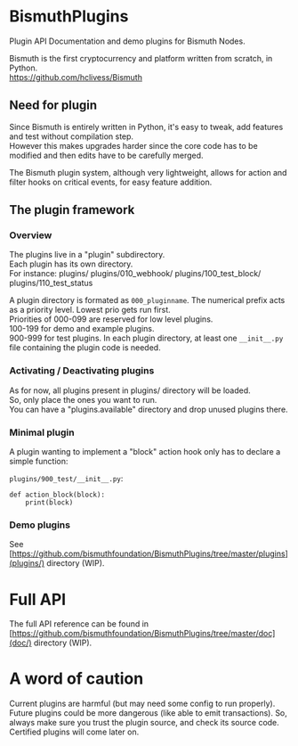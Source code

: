 # BismuthPlugins
Plugin API Documentation and demo plugins for Bismuth Nodes.

Bismuth is the first cryptocurrency and platform written from scratch, in Python.  
https://github.com/hclivess/Bismuth

## Need for plugin

Since Bismuth is entirely written in Python, it's easy to tweak, add features and test without compilation step.  
However this makes upgrades harder since the core code has to be modified and then edits have to be carefully merged.

The Bismuth plugin system, although very lightweight, allows for action and filter hooks on critical events, for easy feature addition.


## The plugin framework 

### Overview

The plugins live in a "plugin" subdirectory.  
Each plugin has its own directory.  
For instance:
plugins/
plugins/010_webhook/
plugins/100_test_block/
plugins/110_test_status

A plugin directory is formated as `000_pluginname`. The numerical prefix acts as a priority level. Lowest prio gets run first.  
Priorities of 000-099 are reserved for low level plugins.  
100-199 for demo and example plugins.  
900-999 for test plugins.
In each plugin directory, at least one `__init__.py` file containing the plugin code is needed.

### Activating / Deactivating plugins

As for now, all plugins present in plugins/ directory will be loaded.  
So, only place the ones you want to run.  
You can have a "plugins.available" directory and drop unused plugins there.

### Minimal plugin

A plugin wanting to implement a "block" action hook only has to declare a simple function:

`plugins/900_test/__init__.py`:
```
def action_block(block):
    print(block)
``` 

### Demo plugins

See [https://github.com/bismuthfoundation/BismuthPlugins/tree/master/plugins](plugins/) directory (WIP).

# Full API

The full API reference can be found in [https://github.com/bismuthfoundation/BismuthPlugins/tree/master/doc](doc/) directory (WIP).

# A word of caution

Current plugins are harmful (but may need some config to run properly).  
Future plugins could be more dangerous (like able to emit transactions). So, always make sure you trust the plugin source, and check its source code.  
Certified plugins will come later on.
